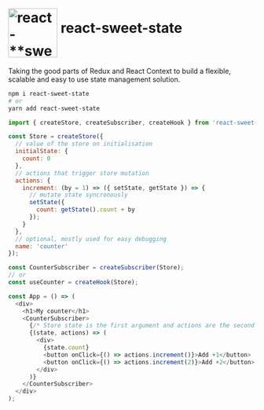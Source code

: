 <h1>
  <img align="middle" src="https://user-images.githubusercontent.com/84136/59560300-2fca8e80-9053-11e9-8f90-76d9ef281ca6.png" alt="react-**sweet-state** logo" height="100" />
  <span>react-sweet-state</span>
</h1>

Taking the good parts of Redux and React Context to build a flexible, scalable and easy to use state management solution.

```sh
npm i react-sweet-state
# or
yarn add react-sweet-state
```

```js
import { createStore, createSubscriber, createHook } from 'react-sweet-state';

const Store = createStore({
  // value of the store on initialisation
  initialState: {
    count: 0
  },
  // actions that trigger store mutation
  actions: {
    increment: (by = 1) => ({ setState, getState }) => {
      // mutate state syncronously
      setState({
        count: getState().count + by
      });
    }
  },
  // optional, mostly used for easy debugging
  name: 'counter'
});

const CounterSubscriber = createSubscriber(Store);
// or
const useCounter = createHook(Store);

const App = () => (
  <div>
    <h1>My counter</h1>
    <CounterSubscriber>
      {/* Store state is the first argument and actions are the second one */}
      {(state, actions) => (
        <div>
          {state.count}
          <button onClick={() => actions.increment()}>Add +1</button>
          <button onClick={() => actions.increment(2)}>Add +2</button>
        </div>
      )}
    </CounterSubscriber>
  </div>
);
```
